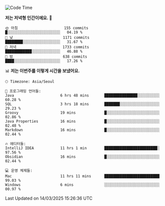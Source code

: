   <!--START_SECTION:waka-->
![Code Time](http://img.shields.io/badge/Code%20Time-521%20hrs%2034%20mins-blue)

**저는 저녁형 인간이에요. 🦉** 

```text
🌞 아침                     155 commits         █░░░░░░░░░░░░░░░░░░░░░░░░   04.19 % 
🌆 낮　                     1171 commits        ████████░░░░░░░░░░░░░░░░░   31.67 % 
🌃 저녁                     1733 commits        ████████████░░░░░░░░░░░░░   46.88 % 
🌙 밤　                     638 commits         ████░░░░░░░░░░░░░░░░░░░░░   17.26 % 
```


📊 **저는 이번주를 이렇게 시간을 보냈어요.** 

```text
🕑︎ Timezone: Asia/Seoul

💬 프로그래밍 언어들: 
Java                     6 hrs 48 mins       ███████████████░░░░░░░░░░   60.28 % 
SQL                      3 hrs 18 mins       ███████░░░░░░░░░░░░░░░░░░   29.23 % 
Groovy                   19 mins             █░░░░░░░░░░░░░░░░░░░░░░░░   02.86 % 
Java Properties          16 mins             █░░░░░░░░░░░░░░░░░░░░░░░░   02.48 % 
Markdown                 16 mins             █░░░░░░░░░░░░░░░░░░░░░░░░   02.44 % 

🔥 에디터들: 
IntelliJ IDEA            11 hrs 1 min        ████████████████████████░   97.56 % 
Obsidian                 16 mins             █░░░░░░░░░░░░░░░░░░░░░░░░   02.44 % 

💻 운영 체제들: 
Mac                      11 hrs 11 mins      █████████████████████████   99.03 % 
Windows                  6 mins              ░░░░░░░░░░░░░░░░░░░░░░░░░   00.97 % 
```


 Last Updated on 14/03/2025 15:26:36 UTC
<!--END_SECTION:waka-->
